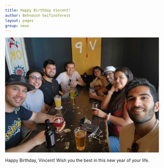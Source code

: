 ```yaml
---
title: Happy Birthday Vincent! 
author: Behnoush Seifinoferest
layout: pages
group: news
---
```


<span class="image fit"><img src="/images/2022.08.12_Vincent_Birthday.jpg" alt="" class="img-responsive"></span>

Happy Birthday, Vincent! Wish you the best in this new year of your life.  
